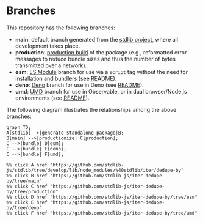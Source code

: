 <!--

@license Apache-2.0

Copyright (c) 2022 The Stdlib Authors.

Licensed under the Apache License, Version 2.0 (the "License");
you may not use this file except in compliance with the License.
You may obtain a copy of the License at

    http://www.apache.org/licenses/LICENSE-2.0

Unless required by applicable law or agreed to in writing, software
distributed under the License is distributed on an "AS IS" BASIS,
WITHOUT WARRANTIES OR CONDITIONS OF ANY KIND, either express or implied.
See the License for the specific language governing permissions and
limitations under the License.

-->

# Branches

This repository has the following branches:

-   **main**: default branch generated from the [stdlib project][stdlib-url], where all development takes place.
-   **production**: [production build][production-url] of the package (e.g., reformatted error messages to reduce bundle sizes and thus the number of bytes transmitted over a network).
-   **esm**: [ES Module][esm-url] branch for use via a `script` tag without the need for installation and bundlers (see [README][esm-readme]).
-   **deno**: [Deno][deno-url] branch for use in Deno (see [README][deno-readme]).
-   **umd**: [UMD][umd-url] branch for use in Observable, or in dual browser/Node.js environments (see [README][umd-readme]).

The following diagram illustrates the relationships among the above branches:

```mermaid
graph TD;
A[stdlib]-->|generate standalone package|B;
B[main] -->|productionize| C[production];
C -->|bundle| D[esm];
C -->|bundle| E[deno];
C -->|bundle| F[umd];

%% click A href "https://github.com/stdlib-js/stdlib/tree/develop/lib/node_modules/%40stdlib/iter/dedupe-by"
%% click B href "https://github.com/stdlib-js/iter-dedupe-by/tree/main"
%% click C href "https://github.com/stdlib-js/iter-dedupe-by/tree/production"
%% click D href "https://github.com/stdlib-js/iter-dedupe-by/tree/esm"
%% click E href "https://github.com/stdlib-js/iter-dedupe-by/tree/deno"
%% click F href "https://github.com/stdlib-js/iter-dedupe-by/tree/umd"
```

[stdlib-url]: https://github.com/stdlib-js/stdlib/tree/develop/lib/node_modules/%40stdlib/iter/dedupe-by
[production-url]: https://github.com/stdlib-js/iter-dedupe-by/tree/production
[deno-url]: https://github.com/stdlib-js/iter-dedupe-by/tree/deno
[deno-readme]: https://github.com/stdlib-js/iter-dedupe-by/blob/deno/README.md
[umd-url]: https://github.com/stdlib-js/iter-dedupe-by/tree/umd
[umd-readme]: https://github.com/stdlib-js/iter-dedupe-by/blob/umd/README.md
[esm-url]: https://github.com/stdlib-js/iter-dedupe-by/tree/esm
[esm-readme]: https://github.com/stdlib-js/iter-dedupe-by/blob/esm/README.md